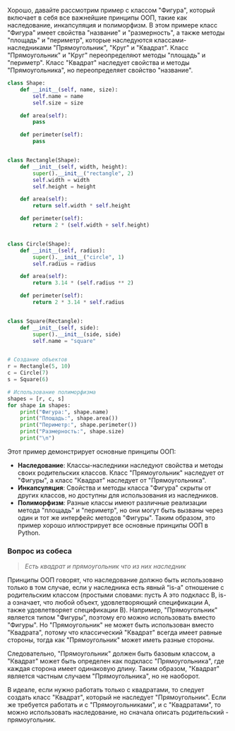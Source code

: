 Хорошо, давайте рассмотрим пример с классом "Фигура", который включает в себя все важнейшие принципы ООП, такие как наследование, инкапсуляция и полиморфизм. В этом примере класс "Фигура" имеет свойства "название" и "размерность", а также методы "площадь" и "периметр", которые наследуются классами-наследниками "Прямоугольник", "Круг" и "Квадрат". Класс "Прямоугольник" и "Круг" переопределяют методы "площадь" и "периметр". Класс "Квадрат" наследует свойства и методы "Прямоугольника", но переопределяет свойство "название".

```py
class Shape:
    def __init__(self, name, size):
        self.name = name
        self.size = size

    def area(self):
        pass

    def perimeter(self):
        pass


class Rectangle(Shape):
    def __init__(self, width, height):
        super().__init__("rectangle", 2)
        self.width = width
        self.height = height

    def area(self):
        return self.width * self.height

    def perimeter(self):
        return 2 * (self.width + self.height)


class Circle(Shape):
    def __init__(self, radius):
        super().__init__("circle", 1)
        self.radius = radius

    def area(self):
        return 3.14 * (self.radius ** 2)

    def perimeter(self):
        return 2 * 3.14 * self.radius


class Square(Rectangle):
    def __init__(self, side):
        super().__init__(side, side)
        self.name = "square"


# Создание объектов
r = Rectangle(5, 10)
c = Circle(7)
s = Square(6)

# Использование полиморфизма
shapes = [r, c, s]
for shape in shapes:
    print("Фигура:", shape.name)
    print("Площадь:", shape.area())
    print("Периметр:", shape.perimeter())
    print("Размерность:", shape.size)
    print("\n")
```

Этот пример демонстрирует основные принципы ООП:

- **Наследование**: Классы-наследники наследуют свойства и методы своих родительских классов. Класс "Прямоугольник" наследует от "Фигуры", а класс "Квадрат" наследует от "Прямоугольника".
- **Инкапсуляция**: Свойства и методы класса "Фигура" скрыты от других классов, но доступны для использования из наследников.
- **Полиморфизм**: Разные классы имеют различные реализации метода "площадь" и "периметр", но они могут быть вызваны через один и тот же интерфейс методов "Фигуры".
  Таким образом, это пример хорошо иллюстрирует все основные принципы ООП в Python.

### Вопрос из собеса

> _Есть квадрат и прямоугольник что из них наследник_

Принципы ООП говорят, что наследование должно быть использовано только в том случае, если у наследника есть явный “is-a" отношение с родительским классом (простыми словами: пусть А это подкласс B, is-a означает, что любой объект, удовлетворяющий спецификации А, также удовлетворяет спецификации B). Например, "Прямоугольник" является типом "Фигуры", поэтому его можно использовать вместо "Фигуры". Но "Прямоугольник" не может быть использован вместо "Квадрата", потому что классический "Квадрат" всегда имеет равные стороны, тогда как "Прямоугольник" может иметь разные стороны.

Следовательно, "Прямоугольник" должен быть базовым классом, а "Квадрат" может быть определен как подкласс "Прямоугольника", где каждая сторона имеет одинаковую длину. Таким образом, "Квадрат" является частным случаем "Прямоугольника", но не наоборот.

В идеале, если нужно работать только с квадратами, то следует создать класс "Квадрат", который не наследует "Прямоугольник". Если же требуется работать и с "Прямоугольниками", и с "Квадратами", то можно использовать наследование, но сначала описать родительский - прямоугольник.
